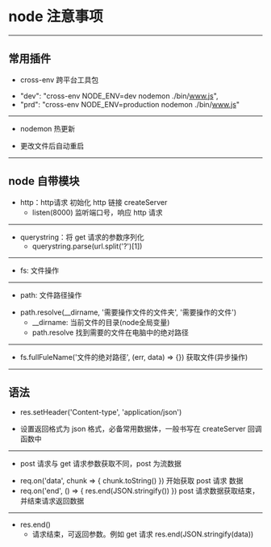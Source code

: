 # node 注意事项
---
## 常用插件
+ cross-env 跨平台工具包
 - "dev": "cross-env NODE_ENV=dev nodemon ./bin/www.js",
 - "prd": "cross-env NODE_ENV=production nodemon ./bin/www.js"

---

+ nodemon 热更新
 - 更改文件后自动重启

---

## node 自带模块
+ http：http请求 初始化 http 链接 createServer
	- listen(8000)  监听端口号，响应 http 请求
 
---

+ querystring：将 get 请求的参数序列化
	- querystring.parse(url.split('?')[1])

---

+ fs: 文件操作

---

+ path: 文件路径操作
 - path.resolve(\_\_dirname, '需要操作文件的文件夹',  '需要操作的文件') 
 	- \_\_dirname: 当前文件的目录(node全局变量)
 	- path.resolve 找到需要的文件在电脑中的绝对路径

 ---

 - fs.fullFuleName('文件的绝对路径', (err, data) => {})  获取文件(异步操作)

---

## 语法
+ res.setHeader('Content-type', 'application/json')
 - 设置返回格式为 json 格式，必备常用数据体，一般书写在 createServer 回调函数中

---

+ post 请求与 get 请求参数获取不同，post 为流数据
 - req.on('data', chunk => { chunk.toString() })  开始获取 post 请求 数据
 - req.on('end', () => { res.end(JSON.stringify()) }) post 请求数据获取结束， 并结束请求返回数据

---

+ res.end()
	- 请求结束，可返回参数。例如 get 请求 res.end(JSON.stringify(data))
